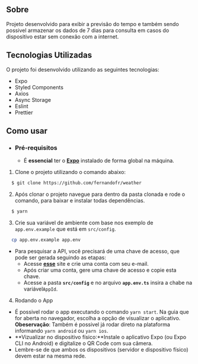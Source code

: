 ## Sobre

Projeto desenvolvido para exibir a previsão do tempo e também sendo possivel armazenar os dados de 7 dias para consulta em casos do dispositivo estar sem conexão com a internet.

## Tecnologias Utilizadas

O projeto foi desenvolvido utilizando as seguintes tecnologias:
 - Expo
 - Styled Components
 - Axios
 - Async Storage
 - Eslint
 - Prettier

 ## Como usar

 - ### **Pré-requisitos**

    - É **essencial** ter o **[Expo](https://expo.io/)** instalado de forma global na máquina.

 1. Clone o projeto utilizando o comando abaixo:

```sh
  $ git clone https://github.com/fernandofr/weather
```

 2. Após clonar o projeto navegue para dentro da pasta clonada e rode o comando, para baixar e instalar todas dependências.

```sh
  $ yarn
```

3. Crie sua variável ​​de ambiente com base nos exemplo de ```app.env.example``` que está em ```src/config```.

```sh
  cp app.env.example app.env
```

- Para pesquisar a API, você precisará de uma chave de acesso, que pode ser gerada seguindo as etapas:
  - Acesse **[esse](https://openweathermap.org/)** site e crie uma conta com seu e-mail.
  - Após criar uma conta, gere uma chave de acesso e copie esta chave.
  - Acesse a pasta **`src/config`** e no arquivo **`app.env.ts`** insira a chabe na variável`AppId`.

4. Rodando o App
  - É possivel rodar o app executando o comando ```yarn start```. Na guia que for aberta no navegador, escolha a opção de visualizar o aplicativo.
  **Obeservação**: Também é possivel já rodar direto na plataforma informando ```yarn android``` ou ```yarn ios```.
  - **Vizualizar no dispositivo físico:**Instale o aplicativo Expo (ou Expo CLI no Android) e digitalize o QR Code com sua câmera.
  - Lembre-se de que ambos os dispositivos (servidor e dispositivo físico) devem estar na mesma rede.







